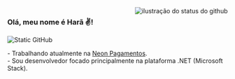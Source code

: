 <img align='right' src="https://github-readme-stats.vercel.app/api?username=HaraHeique&show_icons=true&title_color=783c00&text_color=af552e&icon_color=783c00&bg_color=f8efd4&cache_seconds=2300" alt="ilustração do status do github">

### Olá, meu nome é Harã ✌️!

<img src="https://img.shields.io/static/v1?label=Overview&message=HaraHeique&color=f8efd4&style=for-the-badge&logo=GitHub" alt="Static GitHub">

<p>- Trabalhando atualmente na <a href="https://neon.com.br/?utm_source=google&utm_medium=cpc&utm_campaign=PF_Search_Leads_Hub&pid=google&af_adset=Conta_Digital&c=PF_Search_Leads_Hub&gad_source=1&gclid=Cj0KCQjwu8uyBhC6ARIsAKwBGpSMoIxkllJ4RyK6EzmhlCFJynhY6CrjqeAYMCG2C5Poxy2L20rwf0MaAovrEALw_wcB">Neon Pagamentos</a>.
<br/>- Sou desenvolvedor focado principalmente na plataforma .NET (Microsoft Stack).</p>
